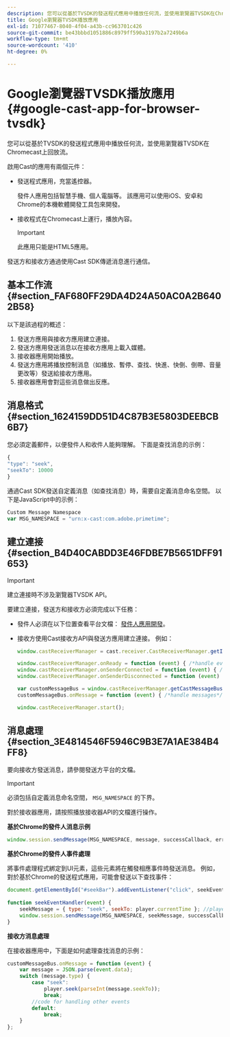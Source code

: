 ```yaml
---
description: 您可以從基於TVSDK的發送程式應用中播放任何流，並使用瀏覽器TVSDK在Chromecast上回放流。
title: Google瀏覽器TVSDK播放應用
exl-id: 71077467-8040-4f04-a43b-cc963701c426
source-git-commit: be43bbbd1051886c8979ff590a3197b2a7249b6a
workflow-type: tm+mt
source-wordcount: '410'
ht-degree: 0%

---
```


# Google瀏覽器TVSDK播放應用{#google-cast-app-for-browser-tvsdk}

您可以從基於TVSDK的發送程式應用中播放任何流，並使用瀏覽器TVSDK在Chromecast上回放流。

<!--<a id="section_87CE5D6D46F0439EB6E63A742D6DD9C8"></a>-->

啟用Cast的應用有兩個元件：

* 發送程式應用，充當遙控器。

   發件人應用包括智慧手機、個人電腦等。 該應用可以使用iOS、安卓和Chrome的本機軟體開發工具包來開發。
* 接收程式在Chromecast上運行，播放內容。

   >[!IMPORTANT]
   >
   >此應用只能是HTML5應用。

發送方和接收方通過使用Cast SDK傳遞消息進行通信。

## 基本工作流 {#section_FAF680FF29DA4D24A50AC0A2B6402B58}

以下是該過程的概述：

1. 發送方應用與接收方應用建立連接。
1. 發送方應用發送消息以在接收方應用上載入媒體。
1. 接收器應用開始播放。
1. 發送方應用將播放控制消息（如播放、暫停、查找、快進、快倒、倒帶、音量更改等）發送給接收方應用。
1. 接收器應用會對這些消息做出反應。

## 消息格式 {#section_1624159DD51D4C87B3E5803DEEBCB6B7}

您必須定義郵件，以便發件人和收件人能夠理解。 下面是查找消息的示例：

```js
{ 
"type": "seek", 
"seekTo": 10000 
} 
```

通過Cast SDK發送自定義消息（如查找消息）時，需要自定義消息命名空間。 以下是JavaScript中的示例：

```js
Custom Message Namespace 
var MSG_NAMESPACE = "urn:x-cast:com.adobe.primetime"; 
```

## 建立連接 {#section_B4D40CABDD3E46FDBE7B5651DFF91653}

>[!IMPORTANT]
>
>建立連接時不涉及瀏覽器TVSDK API。

要建立連接，發送方和接收方必須完成以下任務：

* 發件人必須在以下位置查看平台文檔： [發件人應用開發](https://developers.google.com/cast/docs/sender_apps)。
* 接收方使用Cast接收方API與發送方應用建立連接。 例如：

   ```js
   window.castReceiverManager = cast.receiver.CastReceiverManager.getInstance(); 
   
   window.castReceiverManager.onReady = function (event) { /*handle event*/ }; 
   window.castReceiverManager.onSenderConnected = function (event) { /*handle event*/ }; 
   window.castReceiverManager.onSenderDisconnected = function (event) { /*handle event*/ }; 
   
   var customMessageBus = window.castReceiverManager.getCastMessageBus(MSG_NAMESPACE); 
   customMessageBus.onMessage = function (event) { /*handle messages*/ }; 
   
   window.castReceiverManager.start(); 
   ```

## 消息處理 {#section_3E4814546F5946C9B3E7A1AE384B4FF8}

要向接收方發送消息，請參閱發送方平台的文檔。

>[!IMPORTANT]
>
>必須包括自定義消息命名空間， `MSG_NAMESPACE` 的下界。

對於接收器應用，請按照播放接收器API的文檔進行操作。

**基於Chrome的發件人消息示例**

```js
window.session.sendMessage(MSG_NAMESPACE, message, successCallback, errorCallback); //https://developers.google.com/cast/docs/reference/chrome/chrome.cast.Session#sendMessage
```

**基於Chrome的發件人事件處理**

將事件處理程式綁定到UI元素，這些元素將在觸發相應事件時發送消息。 例如，對於基於Chrome的發送程式應用，可能會發送以下查找事件：

```js
document.getElementById("#seekBar").addEventListener("click", seekEventHandler); 
   
function seekEventHandler(event) { 
    seekMessage = { type: "seek", seekTo: player.currentTime }; //player is an instance of AdobePSDK.MediaPlayer 
    window.session.sendMessage(MSG_NAMESPACE, seekMessage, successCallback, errorCallback); 
} 
```

**接收方消息處理**

在接收器應用中，下面是如何處理查找消息的示例：

```js
customMessageBus.onMessage = function (event) { 
    var message = JSON.parse(event.data); 
    switch (message.type) { 
        case "seek":  
            player.seek(parseInt(message.seekTo)); 
            break; 
        //code for handling other events 
        default:  
            break; 
    } 
}; 
```
